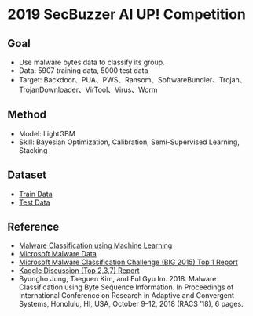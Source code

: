 # 2019 SecBuzzer AI UP! Competition

## Goal
* Use malware bytes data to classify its group.
* Data: 5907 training data, 5000 test data
* Target: Backdoor、PUA、PWS、Ransom、SoftwareBundler、Trojan、TrojanDownloader、VirTool、Virus、Worm 

## Method
* Model: LightGBM
* Skill: Bayesian Optimization, Calibration, Semi-Supervised Learning, Stacking

## Dataset
* [Train Data](https://storage.googleapis.com/sec-static/competition/dataset/malware/train.zip)
* [Test Data](https://storage.googleapis.com/sec-static/competition/dataset/malware/test.zip)

## Reference
* [Malware Classification using Machine Learning](https://towardsdatascience.com/malware-classification-using-machine-learning-7c648fb1da79)
* [Microsoft Malware Data](https://github.com/melanieihuei/Malware-Classification)
* [Microsoft Malware Classification Challenge (BIG 2015) Top 1 Report](http://blog.kaggle.com/2015/05/26/microsoft-malware-winners-interview-1st-place-no-to-overfitting/)
* [Kaggle Discussion (Top 2,3,7) Report](https://www.kaggle.com/c/malware-classification/discussion)
* Byungho Jung, Taeguen Kim, and Eul Gyu Im. 2018. Malware Classification
using Byte Sequence Information. In Proceedings of International Conference
on Research in Adaptive and Convergent Systems, Honolulu, HI, USA, October
9–12, 2018 (RACS ’18), 6 pages.
